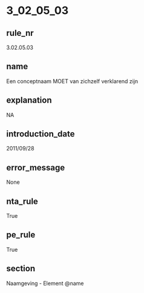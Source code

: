 # 3_02_05_03

## rule_nr
3.02.05.03

## name
Een conceptnaam MOET van zichzelf verklarend zijn

## explanation
NA

## introduction_date
2011/09/28

## error_message
None

## nta_rule
True

## pe_rule
True

## section
Naamgeving - Element @name

